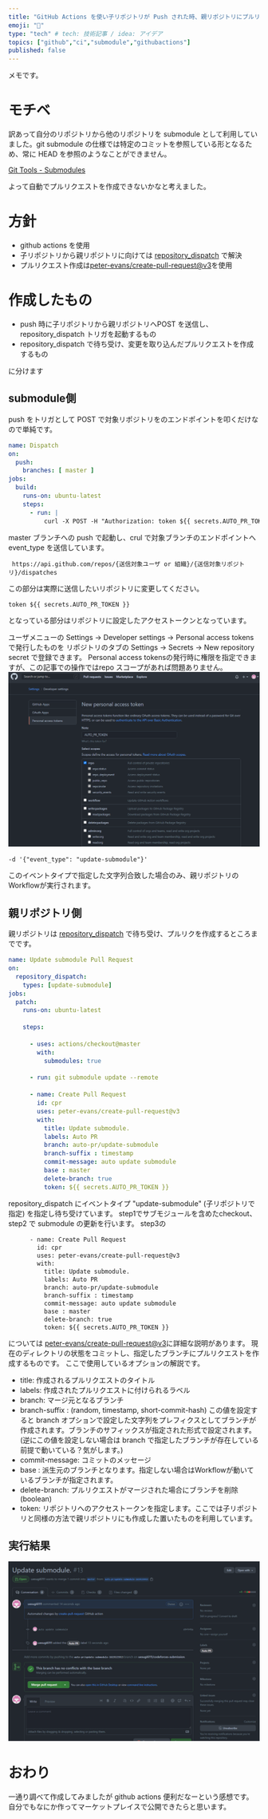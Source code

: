 ```yaml
---
title: "GitHub Actions を使い子リポジトリが Push された時、親リポジトリにプルリクを作成する"
emoji: "🐷"
type: "tech" # tech: 技術記事 / idea: アイデア
topics: ["github","ci","submodule","githubactions"]
published: false
---
```

メモです。
# モチベ
訳あって自分のリポジトリから他のリポジトリを submodule として利用していました。git submodule の仕様では特定のコミットを参照している形となるため、常に HEAD を参照のようなことができません。

[Git Tools - Submodules](https://git-scm.com/book/en/v2/Git-Tools-Submodules)

よって自動でプルリクエストを作成できないかなと考えました。
# 方針
- github actions を使用
- 子リポジトリから親リポジトリに向けては [repository_dispatch](https://docs.github.com/en/actions/reference/events-that-trigger-workflows#repository_dispatch) で解決
- プルリクエスト作成は[peter-evans/create-pull-request@v3](https://github.com/peter-evans/create-pull-request)を使用
# 作成したもの
- push 時に子リポジトリから親リポジトリへPOST を送信し、repository_dispatch トリガを起動するもの
- repository_dispatch で待ち受け、変更を取り込んだプルリクエストを作成するもの

に分けます
## submodule側
push をトリガとして POST で対象リポジトリをのエンドポイントを叩くだけなので単純です。
```yml:update-submodule.yml
name: Dispatch
on:
  push:
    branches: [ master ]
jobs:
  build:
    runs-on: ubuntu-latest
    steps:
      - run: |
          curl -X POST -H "Authorization: token ${{ secrets.AUTO_PR_TOKEN }}" -H "Accept: application/vnd.github.everest-preview+json" -d '{"event_type": "update-submodule"}' -i  https://api.github.com/repos/{送信対象ユーザ or 組織}/{送信対象リポジトリ}/dispatches
```
master ブランチへの push で起動し、crul で対象ブランチのエンドポイントへ event_type を送信しています。

```url
 https://api.github.com/repos/{送信対象ユーザ or 組織}/{送信対象リポジトリ}/dispatches
```
この部分は実際に送信したいリポジトリに変更してください。

```
token ${{ secrets.AUTO_PR_TOKEN }}
```
となっている部分はリポジトリに設定したアクセストークンとなっています。

ユーザメニューの Settings → Developer settings → Personal access tokens で発行したものを
リポジトリのタブの Settings → Secrets → New repository secret で登録できます。
Personal access tokensの発行時に権限を指定できますが、この記事での操作ではrepo スコープがあれば問題ありません。
![トークン](https://raw.githubusercontent.com/uesugi6111/zenn-article/master/img/17a9f1cc47118df0903a/token.png)

```
-d '{"event_type": "update-submodule"}' 
```
このイベントタイプで指定した文字列合致した場合のみ、親リポジトリのWorkflowが実行されます。

## 親リポジトリ側
親リポジトリは [repository_dispatch](https://docs.github.com/en/actions/reference/events-that-trigger-workflows#repository_dispatch) で待ち受け、プルリクを作成するところまでです。

```yml:autoPR.yml
name: Update submodule Pull Request
on:
  repository_dispatch:
    types: [update-submodule]
jobs:
  patch:
    runs-on: ubuntu-latest

    steps:

      - uses: actions/checkout@master 
        with:
          submodules: true

      - run: git submodule update --remote

      - name: Create Pull Request 
        id: cpr
        uses: peter-evans/create-pull-request@v3
        with:
          title: Update submodule.
          labels: Auto PR
          branch: auto-pr/update-submodule 
          branch-suffix : timestamp 
          commit-message: auto update submodule
          base : master
          delete-branch: true
          token: ${{ secrets.AUTO_PR_TOKEN }}
```

repository_dispatch にイベントタイプ "update-submodule" (子リポジトリで指定) を指定し待ち受けています。
step1でサブモジュールを含めたcheckout、step2 で submodule の更新を行います。
step3の
```yml:
      - name: Create Pull Request 
        id: cpr
        uses: peter-evans/create-pull-request@v3
        with:
          title: Update submodule.
          labels: Auto PR
          branch: auto-pr/update-submodule 
          branch-suffix : timestamp 
          commit-message: auto update submodule
          base : master
          delete-branch: true
          token: ${{ secrets.AUTO_PR_TOKEN }}
```
については [peter-evans/create-pull-request@v3](https://github.com/peter-evans/create-pull-request)に詳細な説明があります。
現在のディレクトリの状態をコミットし、指定したブランチにプルリクエストを作成するものです。
ここで使用しているオプションの解説です。
- title: 作成されるプルリクエストのタイトル
- labels: 作成されたプルリクエストに付けられるラベル
- branch: マージ元となるブランチ
- branch-suffix : (random, timestamp, short-commit-hash) この値を設定すると branch オプションで設定した文字列をプレフィクスとしてブランチが作成されます。ブランチのサフィックスが指定された形式で設定されます。(逆にこの値を設定しない場合は branch で指定したブランチが存在している前提で動いている？気がします。)
- commit-message: コミットのメッセージ
- base : 派生元のブランチとなります。指定しない場合はWorkflowが動いているブランチが指定されます。
- delete-branch: プルリクエストがマージされた場合にブランチを削除(boolean)
- token: リポジトリへのアクセストークンを指定します。ここでは子リポジトリと同様の方法で親リポジトリにも作成した置いたものを利用しています。

## 実行結果

![実行結果](https://raw.githubusercontent.com/uesugi6111/zenn-article/master/img/17a9f1cc47118df0903a/pr.png)

# おわり
一通り調べて作成してみましたが github actions 便利だなーという感想です。
自分でもなにか作ってマーケットプレイスで公開できたらと思います。
